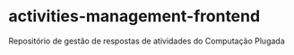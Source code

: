 # activities-management-frontend
Repositório de gestão de respostas de atividades do Computação Plugada
